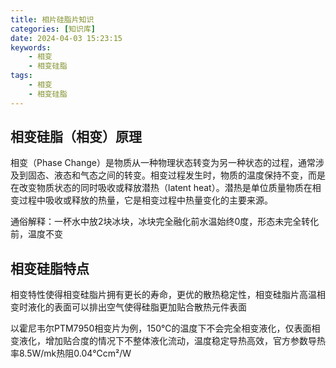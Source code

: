 ```yaml
---
title: 相片硅脂片知识
categories: [知识库]
date: 2024-04-03 15:23:15
keywords:
    - 相变
    - 相变硅脂
tags:
    - 相变
    - 相变硅脂
---
```


## 相变硅脂（相变）原理

相变（Phase Change）是物质从一种物理状态转变为另一种状态的过程，通常涉及到固态、液态和气态之间的转变。相变过程发生时，物质的温度保持不变，而是在改变物质状态的同时吸收或释放潜热（latent heat）。潜热是单位质量物质在相变过程中吸收或释放的热量，它是相变过程中热量变化的主要来源。

通俗解释：一杯水中放2块冰块，冰块完全融化前水温始终0度，形态未完全转化前，温度不变

## 相变硅脂特点

相变特性使得相变硅脂片拥有更长的寿命，更优的散热稳定性，相变硅脂片高温相变时液化的表面可以排出空气使得硅脂更加贴合散热元件表面

以霍尼韦尔PTM7950相变片为例，150℃的温度下不会完全相变液化，仅表面相变液化，增加贴合度的情况下不整体液化流动，温度稳定导热高效，官方参数导热率8.5W/mk热阻0.04℃cm²/W